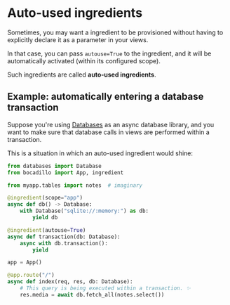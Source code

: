 # Auto-used ingredients

Sometimes, you may want a ingredient to be provisioned without having to explicitly declare it as a parameter in your views.

In that case, you can pass `autouse=True` to the ingredient, and it will be automatically activated (within its configured scope).

Such ingredients are called **auto-used ingredients**.

## Example: automatically entering a database transaction

Suppose you're using [Databases](https://github.com/encode/databases) as an async database library, and you want to make sure that database calls in views are performed within a transaction.

This is a situation in which an auto-used ingredient would shine:

```python
from databases import Database
from bocadillo import App, ingredient

from myapp.tables import notes  # imaginary

@ingredient(scope="app")
async def db() -> Database:
    with Database("sqlite://:memory:") as db:
        yield db

@ingredient(autouse=True)
async def transaction(db: Database):
    async with db.transaction():
        yield

app = App()

@app.route("/")
async def index(req, res, db: Database):
    # This query is being executed within a transaction. ✨
    res.media = await db.fetch_all(notes.select())
```
